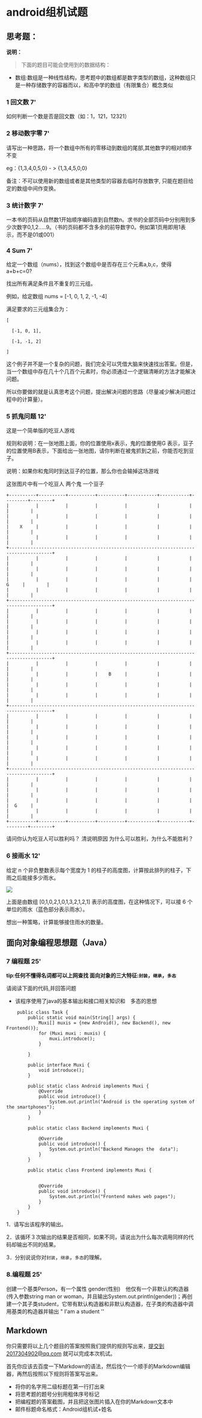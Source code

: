 # android组机试题

## 思考题：

**说明：** 

> 下面的题目可能会使用到的数据结构：

- 数组:数组是一种线性结构，思考题中的数组都是数字类型的数组，这种数组只是一种存储数字的容器而以，和高中学的数组（有限集合）概念类似

### 1 回文数 7'

如何判断一个数是否是回文数（如：1，121，12321）

### 2 移动数字零 7'

请写出一种思路，将一个数组中所有的零移动到数组的尾部,其他数字的相对顺序不变

eg：{1,3,4,0,5,0} - > {1,3,4,5,0,0}

备注：不可以使用新的数组或者是其他类型的容器去临时存放数字, 只能在题目给定的数组中间作变换。

### 3 统计数字 7'

一本书的页码从自然数1开始顺序编码直到自然数n。求书的全部页码中分别用到多少次数字0,1,2.....9。（书的页码都不含多余的前导数字0。例如第1页用即用1表示，而不是01或001）

### 4 Sum 7'

给定一个数组（nums），找到这个数组中是否存在三个元素a,b,c，使得a+b+c=0?

找出所有满足条件且不重复的三元组。

例如，给定数组 nums = [-1, 0, 1, 2, -1, -4]

满足要求的三元组集合为：
```
[

  [-1, 0, 1],

  [-1, -1, 2]

]
```
这个例子并不是一个复杂的问题，我们完全可以凭借大脑来快速找出答案。但是，当一个数组中存在几十个几百个元素时，你必须通过一个逻辑清晰的方法才能解决问题。

所以你要做的就是认真思考这个问题，提出解决问题的思路（尽量减少解决问题过程中的计算量）。

### 5 抓鬼问题 12'

这是一个简单版的吃豆人游戏

规则和说明：在一张地图上面，你的位置使用x表示，鬼的位置使用G 表示，豆子的位置使用B表示，下面给出一张地图，请你判断在被鬼抓到之前，你能否吃到豆子。

说明：如果你和鬼同时到达豆子的位置，那么你也会输掉这场游戏

这张图片中有一个吃豆人 两个鬼 一个豆子

    +----------+----------+----------+----------+-----------+-----------+---------+--------+
    |          |          |          |          |           |           |         |        |
    |          |          |          |          |           |           |         |        |
    |    X     |          |          |          |           |           |         |        |
    |          |          |          |          |           |           |         |        |
    +--------------------------------------------------------------------------------------+
    |          |          |          |          |           |           |         |        |
    |          |          |          |          |           |           |         |        |
    |          |          |          |          |           |           |   G     |        |
    |          |          |          |          |           |           |         |        |
    +--------------------------------------------------------------------------------------+
    |          |          |          |          |           |           |         |        |
    |          |          |          |          |           |           |         |        |
    |          |          |          |          |           |           |         |        |
    |          |          |          |          |           |           |         |        |
    +--------------------------------------------------------------------------------------+
    |          |          |          |          |           |           |         |        |
    |          |          |          |    B     |           |           |         |        |
    |          |          |          |          |           |           |         |        |
    |          |          |          |          |           |           |         |        |
    +--------------------------------------------------------------------------------------+
    |          |          |          |          |           |           |         |        |
    |          |          |          |          |           |           |         |        |
    |          |          |          |          |           |           |         |        |
    |          |          |          |          |           |           |         |        |
    |          |          |          |          |           |           |         |        |
    +--------------------------------------------------------------------------------------+
    |          |          |          |          |           |           |         |        |
    |          |          |          |          |           |           |         |        |
    |          |          |          |          |           |           |         |  G     |
    |          |          |          |          |           |           |         |        |
    +----------+----------+----------+----------+-----------+-----------+---------+--------+
    

请问你认为吃豆人可以胜利吗？ 清说明原因 为什么可以胜利，为什么不能胜利？

### 6 接雨水 12'

 给定 n 个非负整数表示每个宽度为 1 的柱子的高度图，计算按此排列的柱子，下雨之后能接多少雨水。

![](https://leetcode-cn.com/static/images/problemset/rainwatertrap.png)

上面是由数组 [0,1,0,2,1,0,1,3,2,1,2,1] 表示的高度图，在这种情况下，可以接 6 个单位的雨水（蓝色部分表示雨水）。

想出一种策略，计算能够接住雨水的数量。

## 面向对象编程思想题（Java）

### 7 编程题 25'

**tip:任何不懂得名词都可以上网查找
  面向对象的三大特征:`封装`，`继承`，`多态`**
  
请阅读下面的代码,并回答问题
- 该程序使用了java的基本输出和接口相关知识和　多态的思想
```
    public class Task {
        public static void main(String[] args) {
            Muxi[] muxis = {new Android(), new Backend(), new Frontend()};
            for (Muxi muxi : muxis)	{
                muxi.introduce();
            }
    
        }
    
        public interface Muxi {
            void introduce();
        }
    
        public static class Android implements Muxi {
            @Override
            public void introduce() {
                System.out.println("Android is the operating system of the smartphones");
            }
        }
    
        public static class Backend implements Muxi {
    
            @Override
            public void introduce() {
                System.out.println("Backend Manages the  data");
            }
        }
    
        public static class Frontend implements Muxi {
    
    
            @Override
            public void introduce() {
                System.out.println("Frontend makes web pages");
            }
        }
    }
```
1．请写出该程序的输出。

2．该循环３次输出的结果是否相同，如果不同，请说出为什么每次调用同样的代码却输出不同的结果。

3．分别说说你对`封装`，`继承`，`多态`的理解。

### 8.编程题 25'

创建一个基类Person，有一个属性 gender(性别)　他仅有一个非默认的构造器(传入参数string man or woman，并且输出System.out.println(gender))；再创建一个其子类student，它带有默认构造器和非默认构造器，在子类的构造器中调用基类的构造器并输出  " I'am a student ''

## Markdown

你只需要将以上几个题目的答案按照我们提供的规则写出来，提交到2017304902@qq.com 就可以完成本次机试。

首先你应该去百度一下Markdown的语法，然后找个一个顺手的Markdown编辑器，再然后按照以下规则将答案写出来。

- 将你的名字用二级标题在第一行打出来
- 将思考题的题号分别用粗体序号标记
- 把编程题的答案截图，并且把这张图片插入在你的Markdown文本中
- 邮件标题命名格式：Android组机试+姓名
  
